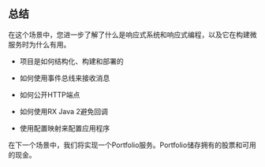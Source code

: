 ## 总结

在这个场景中，您进一步了解了什么是响应式系统和响应式编程，以及它在构建微服务时为什么有用。

* 项目是如何结构化、构建和部署的

* 如何使用事件总线来接收消息

* 如何公开HTTP端点

* 如何使用RX Java 2避免回调

* 使用配置映射来配置应用程序


在下一个场景中，我们将实现一个Portfolio服务。Portfolio储存拥有的股票和可用的现金。